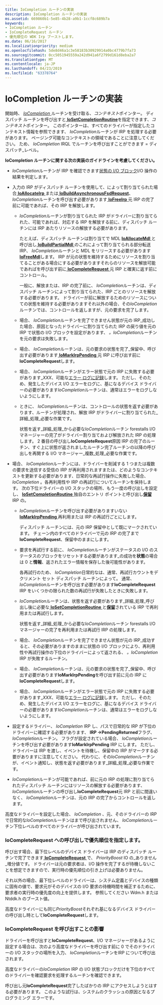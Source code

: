 ```yaml
---
title: IoCompletion ルーチンの実装
description: IoCompletion ルーチンの実装
ms.assetid: 669860b1-5e85-4b28-a9b1-1ccf8c689b7a
keywords:
- IoCompletion ルーチン
- IoCompleteRequest ルーチン
- 優先順位の WDK Irp ブーストします。
ms.date: 06/16/2017
ms.localizationpriority: medium
ms.openlocfilehash: 5de8d46a1c3e58183b30929914a0bc4779b7fa73
ms.sourcegitcommit: 0cc5051945559a242d941a6f2799d161d8eba2a7
ms.translationtype: MT
ms.contentlocale: ja-JP
ms.lasthandoff: 04/23/2019
ms.locfileid: "63378764"
---
```

# <a name="implementing-an-iocompletion-routine"></a>IoCompletion ルーチンの実装





開始時、 [ *IoCompletion* ](https://msdn.microsoft.com/library/windows/hardware/ff548354)ルーチンを受け取る、*コンテキスト*ポインター。 ディスパッチ ルーチンを呼び出すと[ **IoSetCompletionRoutine**](https://msdn.microsoft.com/library/windows/hardware/ff549679)を指定できます、*コンテキスト*ポインター。 このポインターは、すべてのドライバーが指定したコンテキスト情報を参照できます、 *IoCompletion*ルーチンが IRP を処理する必要があります。 ページング可能なコンテキストの領域であることに注意してください。 ため、 *IoCompletion* IRQL でルーチンを呼び出すことができます = ディスパッチ\_レベル。

**IoCompletion ルーチンに関する次の実装のガイドラインを考慮してください。**

-   *IoCompletion*ルーチンが IRP を確認できます[状態の I/O ブロック](i-o-status-blocks.md)I/O 操作の結果を判定します。

-   入力の IRP がディスパッチ ルーチンを使用して、によって割り当てられた場合[ **IoAllocateIrp** ](https://msdn.microsoft.com/library/windows/hardware/ff548257)または[ **IoBuildAsynchronousFsdRequest**](https://msdn.microsoft.com/library/windows/hardware/ff548310)、 *IoCompletion*ルーチンを呼び出す必要があります[ **IoFreeIrp** ](https://msdn.microsoft.com/library/windows/hardware/ff549113)元 IRP の完了前に可能であれば、その IRP を解放します。

    -   *IoCompletion*ルーチンが割り当てられた IRP がドライバーに割り当てられた、可能であれば、対応する IRP を解放する前に、ディスパッチ ルーチンには IRP あたりリソースの解放する必要があります。

        たとえば、ディスパッチ ルーチンは割り当てで MDL [ **IoAllocateMdl** ](https://msdn.microsoft.com/library/windows/hardware/ff548263)と呼び出し[ **IoBuildPartialMdl** ](https://msdn.microsoft.com/library/windows/hardware/ff548324)のこれによって割り当てられる部分転送 IRP、 *IoCompletion*ルーチンと MDL をリリースする必要があります[ **IoFreeMdl**](https://msdn.microsoft.com/library/windows/hardware/ff549126)します。 IRP が元の状態を維持するためにリソースを割り当てることがある場合にする必要がありますそれらのリソースを解放可能であればを呼び出す前に[ **IoCompleteRequest** ](https://msdn.microsoft.com/library/windows/hardware/ff548343)元 IRP と確実に返す前にコントロール。

        一般に、解放または、IRP の完了前に、 *IoCompletion*ルーチンは、ディスパッチ ルーチンによって割り当てられた、IRP ごとのリソースを解放する必要があります。 ドライバーが前に解放するためのリソースについての状態を維持する必要がありますそれ以外の場合、その*IoCompletion*ルーチンでは、コントロールを返しますが、元の要求を完了します。

    -   場合、 *IoCompletion*ルーチンを完了できません状態が元の IRP\_成功した場合、原因となったドライバーに割り当てられた IRP の戻り値を元の IRP で状態の I/O ブロックを設定があります、  *。IoCompletion*ルーチンを元の要求は失敗します。

    -   場合、 *IoCompletion*ルーチンは、元の要求の状態を完了\_保留中、呼び出す必要があります[ **IoMarkIrpPending** ](https://msdn.microsoft.com/library/windows/hardware/ff549422)元 IRP に呼び出す前に**IoCompleteRequest**します。

    -   場合、 *IoCompletion*ルーチンがエラー状態で元の IRP に失敗する必要があります\_*XXX*、可能な[エラー ログに記録](logging-errors.md)します。 ただし、そのため、発生したデバイス I/O エラーをログに、基になるデバイス ドライバーの必要があります*IoCompletion*ルーチンは、通常はエラーをログしないようにします。

    -   ときに、 *IoCompletion*ルーチンは、コントロールの状態を返す必要があります、ルーチンが処理され、解放 IRP がドライバーに割り当てられた\_詳細\_処理\_必要な作業です。

        状態を返す\_詳細\_処理\_から必要な*IoCompletion*ルーチン forestalls I/O マネージャーの完了がドライバー割り当ておよび解放された IRP の処理します。 2 番目の呼び出し**IoCompleteRequest**原因 IRP の完了のルーチン、すぐ上に状態が返されましたルーチン完了ルーチンの以降の呼び出しを再開する I/O マネージャー\_複数\_処理\_必要な作業です。

-   場合、 *IoCompletion*ルーチンには、ドライバーを削減する 1 つまたは複数の要求を送信する受信の IRP が再利用されますまたは、どのようなコンテキストを更新する必要があります、日常的な再試行操作に失敗した場合、 *IoCompletion* 。各再利用性や IRP の再試行についてルーチンを保持します。 次の下位ドライバーの I/O スタックの場所、もう一度の呼び出しを設定し、 [ **IoSetCompletionRoutine** ](https://msdn.microsoft.com/library/windows/hardware/ff549679)独自のエントリ ポイントと呼び出し[**保留** ](https://msdn.microsoft.com/library/windows/hardware/ff548336) IRP の。

    -   *IoCompletion*ルーチンを呼び出す必要がありますいない[ **IoMarkIrpPending** ](https://msdn.microsoft.com/library/windows/hardware/ff549422)再利用または IRP の再試行ごとにします。

        ディスパッチ ルーチンには、元の IRP 保留中として既にマークされています。 チェーン内のすべてのドライバーで元の IRP の完了まで**IoCompleteRequest**、保留中のままにします。

    -   要求を再試行する前に、 *IoCompletion*ルーチンがステータスの I/O のステータスのブロックをリセットする必要があります\_の成功を**状態**の場合は 0 と**情報**、返されたエラー情報を保存した後可能性があります。

        各再試行のため、 *IoCompletion*日常的なは、通常、再試行カウントをデクリメント セット ディスパッチ ルーチンによって。 通常、 *IoCompletion*ルーチンを呼び出す必要があります**IoCompleteRequest** IRP をいくつかの限られた数の再試行が失敗したときに失敗します。

    -   *IoCompletion*ルーチンは、状態を返す必要があります\_詳細\_処理\_呼び出し後に必要な[ **IoSetCompletionRoutine** ](https://msdn.microsoft.com/library/windows/hardware/ff549679)と[**保留**](https://msdn.microsoft.com/library/windows/hardware/ff548336)されている IRP で再利用または再試行します。

        状態を返す\_詳細\_処理\_から必要な*IoCompletion*ルーチン forestalls I/O マネージャーの完了を再利用または再試行 IRP の処理します。

    -   場合、 *IoCompletion*ルーチンを完了できません状態が元の IRP\_成功すると、その必要がありますのままに状態の I/O ブロックにより、再利用性や再試行操作の下位のドライバーによって返される、  *。IoCompletion* IRP が失敗するルーチン。

    -   場合、 *IoCompletion*ルーチンは、元の要求の状態を完了\_保留中、呼び出す必要があります**IoMarkIrpPending**を呼び出す前に元の IRP に**IoCompleteRequest**します。
    -   場合、 *IoCompletion*ルーチンがエラー状態で元の IRP に失敗する必要があります\_*XXX*、可能な[エラー ログに記録](logging-errors.md)します。 ただし、そのため、発生したデバイス I/O エラーをログに、基になるデバイス ドライバーの必要があります*IoCompletion*ルーチンは、通常はエラーをログしないようにします。

-   設定するドライバー、 *IoCompletion* IRP し、パスで日常的な IRP が下位のドライバーに確認する必要があります、 **IRP -&gt;PendingReturned**フラグ、 *IoCompletion*ルーチン。 フラグが設定されている場合、 *IoCompletion*ルーチンを呼び出す必要があります**IoMarkIrpPending** IRP にします。 ただし、ドライバーは IRP を渡し、イベントを待機し、保留中の IRP がマークする必要がありますに注意してください。 代わりに、その*IoCompletion*ルーチンが、イベント通知し、状態を返す必要があります\_詳細\_処理\_必要な作業です。

-   *IoCompletion*ルーチンが可能であれば、前に元の IRP の処理に割り当てられたディスパッチ ルーチンにはリソースの解放する必要があります、 *IoCompletion*ルーチンの呼び出し**IoCompleteRequest**元 IRP と前に間違いなく、 *IoCompletion*ルーチンは、元の IRP の完了からコントロールを返します。

高度なドライバーを設定した場合、 *IoCompletion* 、元、そのドライバーの IRP で日常的な*IoCompletion*ルーチンはまで呼び出されません、 *IoCompletion*ルーチン下位レベルのすべてのドライバーが呼び出されています。

### <a name="supplying-a-priority-boost-in-calls-to-iocompleterequest"></a>IoCompleteRequest への呼び出しで優先順位を指定します。

呼び出す場合、最下位レベルのデバイス ドライバーは IRP のディスパッチ ルーチンで完了できます[ **IoCompleteRequest** ](https://msdn.microsoft.com/library/windows/hardware/ff548343)で、 *PriorityBoost* IO の\_ありません\_増分値です。 ドライバーは元の要求者は、I/O 操作を完了するが待機しないことを想定できますので、実行時の優先順位の引き上げは必要ありません。

それ以外の場合、最下位レベルのドライバーは、システム定義とデバイスの種類に固有の値で、要求元がそのデバイスの I/O 要求の待機時間を補正するために、要求者の実行時の優先度の向上を提供します。 参照してください Wdm.h または Ntddk.h のブースト値。

高度なドライバーにも同じ*PriorityBoost*それぞれ基になるデバイス ドライバーの呼び出し時として**IoCompleteRequest**します。

### <a name="effect-of-calling-iocompleterequest"></a>IoCompleteRequest を呼び出すことの影響

ドライバーを呼び出すと**IoCompleteRequest**、I/O マネージャーがあるように設定する場合は、次のより高度なドライバーを呼び出す前に 0 でそのドライバーの I/O スタックの場所を入力、 *IoCompletion*ルーチンをIRP について呼び出されます。

高度なドライバーの*IoCompletion* IRP の I/O 状態ブロックだけを下位のすべてのドライバーを確認要求を処理するルーチンを確認できます。

呼び出し元**IoCompleteRequest**完了したばかりの IRP にアクセスしようとはする必要があります。 このような試行は、システムのクラッシュの原因となるプログラミング エラーです。

 

 





